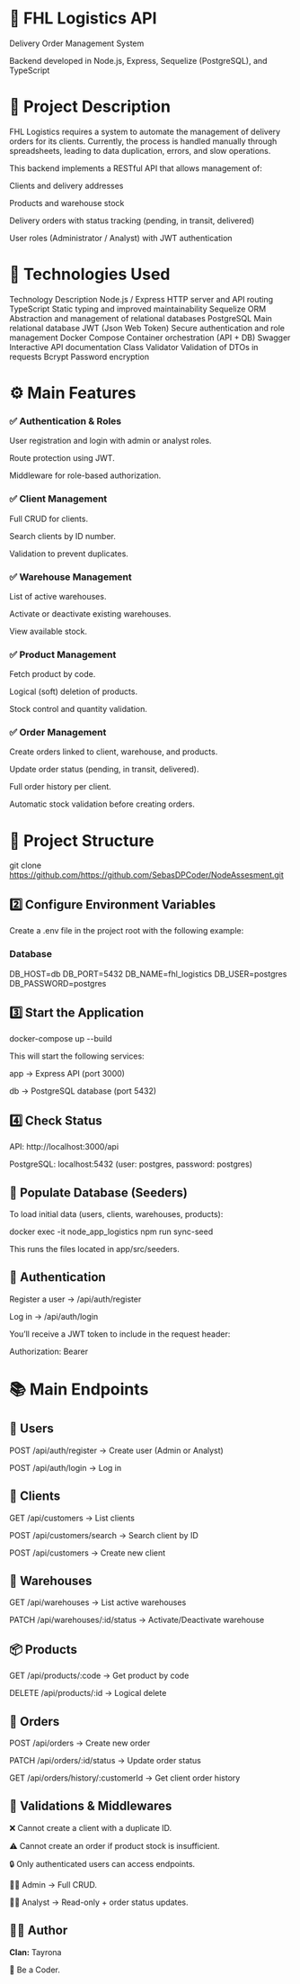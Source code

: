 # 🚛 FHL Logistics API

Delivery Order Management System

Backend developed in Node.js, Express, Sequelize (PostgreSQL), and TypeScript

# 📖 Project Description

FHL Logistics requires a system to automate the management of delivery orders for its clients.
Currently, the process is handled manually through spreadsheets, leading to data duplication, errors, and slow operations.

This backend implements a RESTful API that allows management of:

Clients and delivery addresses

Products and warehouse stock

Delivery orders with status tracking (pending, in transit, delivered)

User roles (Administrator / Analyst) with JWT authentication

# 🧱 Technologies Used
Technology	Description
Node.js / Express	HTTP server and API routing
TypeScript	Static typing and improved maintainability
Sequelize ORM	Abstraction and management of relational databases
PostgreSQL	Main relational database
JWT (Json Web Token)	Secure authentication and role management
Docker Compose	Container orchestration (API + DB)
Swagger	Interactive API documentation
Class Validator	Validation of DTOs in requests
Bcrypt	Password encryption
# ⚙️ Main Features
### ✅ Authentication & Roles

User registration and login with admin or analyst roles.

Route protection using JWT.

Middleware for role-based authorization.

### ✅ Client Management

Full CRUD for clients.

Search clients by ID number.

Validation to prevent duplicates.

### ✅ Warehouse Management

List of active warehouses.

Activate or deactivate existing warehouses.

View available stock.

### ✅ Product Management

Fetch product by code.

Logical (soft) deletion of products.

Stock control and quantity validation.

### ✅ Order Management

Create orders linked to client, warehouse, and products.

Update order status (pending, in transit, delivered).

Full order history per client.

Automatic stock validation before creating orders.

# 🧩 Project Structure

git clone https://github.com/https://github.com/SebasDPCoder/NodeAssesment.git


## 2️⃣ Configure Environment Variables

Create a .env file in the project root with the following example:

### Database
DB_HOST=db
DB_PORT=5432
DB_NAME=fhl_logistics
DB_USER=postgres
DB_PASSWORD=postgres

## 3️⃣ Start the Application
docker-compose up --build



This will start the following services:

app → Express API (port 3000)

db → PostgreSQL database (port 5432)


## 4️⃣ Check Status

API: http://localhost:3000/api

PostgreSQL: localhost:5432 (user: postgres, password: postgres)


## 🌱 Populate Database (Seeders)

To load initial data (users, clients, warehouses, products):

docker exec -it node_app_logistics npm run sync-seed


This runs the files located in app/src/seeders.

## 🔐 Authentication

Register a user → /api/auth/register

Log in → /api/auth/login

You’ll receive a JWT token to include in the request header:

Authorization: Bearer <token>

# 📚 Main Endpoints

## 👤 Users


POST /api/auth/register → Create user (Admin or Analyst)

POST /api/auth/login → Log in

## 👥 Clients

GET /api/customers → List clients

POST /api/customers/search → Search client by ID

POST /api/customers → Create new client

## 🏢 Warehouses

GET /api/warehouses → List active warehouses

PATCH /api/warehouses/:id/status → Activate/Deactivate warehouse

## 📦 Products

GET /api/products/:code → Get product by code

DELETE /api/products/:id → Logical delete

## 🚚 Orders

POST /api/orders → Create new order

PATCH /api/orders/:id/status → Update order status

GET /api/orders/history/:customerId → Get client order history

## 🧠 Validations & Middlewares

❌ Cannot create a client with a duplicate ID.

⚠️ Cannot create an order if product stock is insufficient.

🔒 Only authenticated users can access endpoints.

🧍‍♂️ Admin → Full CRUD.

👩‍💻 Analyst → Read-only + order status updates.



##  👨‍💻 Author

**Clan:** Tayrona

🚀 Be a Coder.

